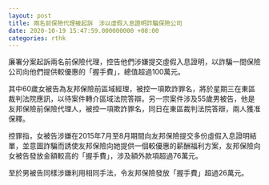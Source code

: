 ```yaml
---
layout: post
title: 兩名前保險代理被起訴　涉以虛假入息證明詐騙保險公司
date: 2020-10-19 15:47:59.000000000 +08:00
categories: rthk
---
```


廉署分案起訴兩名前保險代理，控告他們涉嫌提交虛假入息證明，以詐騙一間保險公司向他們提供較優惠的「握手費」，總值超過100萬元。

其中60歲女被告為友邦保險前區域經理，被控一項欺詐罪名，將於星期三在東區裁判法院應訊，以待案件轉介區域法院答辯。另一宗案件涉及55歲男被告，他是友邦保險前保險代理人，被控一項欺詐罪名，同日在東區裁判法院答辯，兩人獲准保釋。

控罪指，女被告涉嫌在2015年7月至8月期間向友邦保險提交多份虛假入息證明結單，並意圖詐騙而誘使友邦保險向她提供一個較優惠的薪酬福利方案，友邦保險向女被告發放金額較高的「握手費」，涉及額外款項超過76萬元。

至於男被告同樣涉嫌利用相同手法，令友邦保險發放「握手費」超過26萬元。

